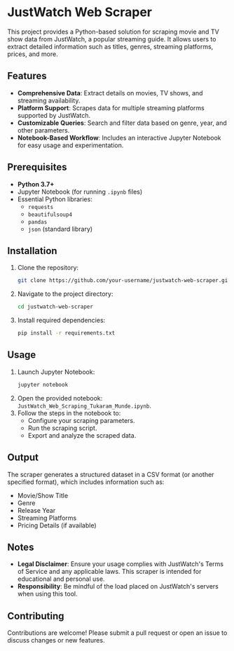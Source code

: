 # JustWatch Web Scraper

This project provides a Python-based solution for scraping movie and TV show data from JustWatch, a popular streaming guide. It allows users to extract detailed information such as titles, genres, streaming platforms, prices, and more.

## Features

- **Comprehensive Data**: Extract details on movies, TV shows, and streaming availability.
- **Platform Support**: Scrapes data for multiple streaming platforms supported by JustWatch.
- **Customizable Queries**: Search and filter data based on genre, year, and other parameters.
- **Notebook-Based Workflow**: Includes an interactive Jupyter Notebook for easy usage and experimentation.

## Prerequisites

- **Python 3.7+**
- Jupyter Notebook (for running `.ipynb` files)
- Essential Python libraries:
  - `requests`
  - `beautifulsoup4`
  - `pandas`
  - `json` (standard library)

## Installation

1. Clone the repository:
   ```bash
   git clone https://github.com/your-username/justwatch-web-scraper.git
   ```
2. Navigate to the project directory:
   ```bash
   cd justwatch-web-scraper
   ```
3. Install required dependencies:
   ```bash
   pip install -r requirements.txt
   ```

## Usage

1. Launch Jupyter Notebook:
   ```bash
   jupyter notebook
   ```
2. Open the provided notebook: `JustWatch_Web_Scraping_Tukaram_Munde.ipynb`.
3. Follow the steps in the notebook to:
   - Configure your scraping parameters.
   - Run the scraping script.
   - Export and analyze the scraped data.

## Output

The scraper generates a structured dataset in a CSV format (or another specified format), which includes information such as:

- Movie/Show Title
- Genre
- Release Year
- Streaming Platforms
- Pricing Details (if available)

## Notes

- **Legal Disclaimer**: Ensure your usage complies with JustWatch's Terms of Service and any applicable laws. This scraper is intended for educational and personal use.
- **Responsibility**: Be mindful of the load placed on JustWatch's servers when using this tool.

## Contributing

Contributions are welcome! Please submit a pull request or open an issue to discuss changes or new features.


